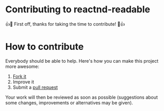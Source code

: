 # Contributing to reactnd-readable

:+1::tada: First off, thanks for taking the time to contribute! :tada::+1:

# How to contribute

Everybody should be able to help. Here's how you can make this project more
awesome:

1. [Fork it](https://github.com/iwaldman/reactnd-readable/fork)
2. Improve it
3. Submit a [pull request](https://help.github.com/articles/creating-a-pull-request)

Your work will then be reviewed as soon as possible (suggestions about some
changes, improvements or alternatives may be given).
